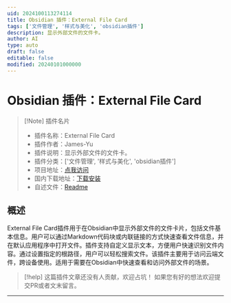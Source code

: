 ```yaml
---
uid: 2024100113274114
title: Obsidian 插件：External File Card
tags: ['文件管理', '样式与美化', 'obsidian插件']
description: 显示外部文件的文件卡。
author: AI
type: auto
draft: false
editable: false
modified: 20240101000000
---
```


# Obsidian 插件：External File Card

> [!Note] 插件名片
> - 插件名称：External File Card
> - 插件作者：James-Yu
> - 插件说明：显示外部文件的文件卡。
> - 插件分类：['文件管理', '样式与美化', 'obsidian插件']
> - 项目地址：[点我访问](https://github.com/James-Yu/external-file-card)
> - 国内下载地址：[下载安装](https://pkmer.cn/products/plugin/pluginMarket/?external-file-card)
> - 自述文件：[Readme](https://ghproxy.net/https://raw.githubusercontent.com/James-Yu/external-file-card/main/README.md)



## 概述

External File Card插件用于在Obsidian中显示外部文件的文件卡片，包括文件基本信息。用户可以通过Markdown代码块或内联链接的方式快速查看文件信息，并在默认应用程序中打开文件。插件支持自定义显示文本，方便用户快速识别文件内容。通过设置指定的根路径，用户可以轻松搜索文件。该插件主要用于访问云端文件，跨设备使用。适用于需要在Obsidian中快速查看和访问外部文件的场景。


> [!help] 
> 这篇插件文章还没有人贡献，欢迎占坑！
> 如果您有好的想法欢迎提交PR或者文末留言。
> 

---



